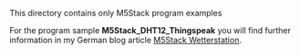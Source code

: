 This directory contains only M5Stack program examples

For the program sample **M5Stack_DHT12_Thingspeak** you will find further information in my German blog article [M5Stack Wetterstation](https://ckblog2016.net/2019/08/06/m5stack-wetterstation/).
